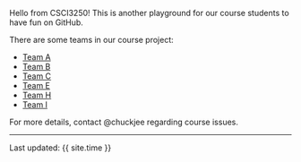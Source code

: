 Hello from CSCI3250! This is another playground for our course students to have fun on GitHub.

There are some teams in our course project:

* [Team A](https://csci3250-2019.github.io/project-team-a/ 'Team-A')
* [Team B](https://csci3250-2019.github.io/project-team-b/ 'Team-B')
* [Team C](https://csci3250-2019.github.io/project-team-c/ 'Team-C')
* [Team E](https://csci3250-2019.github.io/project-team-e/ 'Team-E')
* [Team H](https://csci3250-2019.github.io/project-team-h/ 'Team-H')
* [Team I](https://csci3250-2019.github.io/project-team-i/ 'Team-I')

For more details, contact @chuckjee regarding course issues.

---
Last updated: {{ site.time }}
